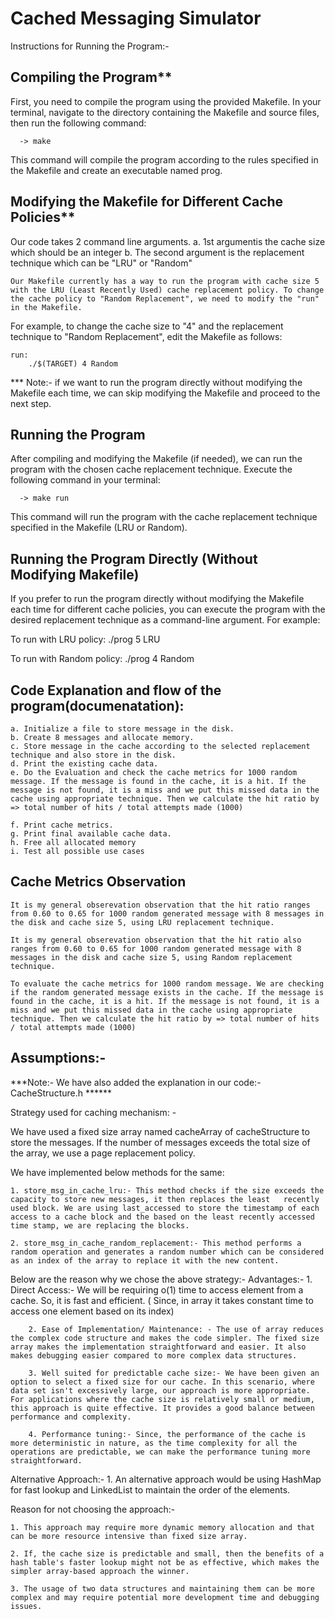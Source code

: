 # Cached Messaging Simulator


Instructions for Running the Program:-

## Compiling the Program**

First, you need to compile the program using the provided Makefile. In your terminal, navigate to the directory containing the Makefile and source files, then run the following command:

      -> make
   
This command will compile the program according to the rules specified in the Makefile and create an executable named prog.

## Modifying the Makefile for Different Cache Policies**

Our code takes 2 command line arguments. 
    a. 1st argumentis the cache size which should be an integer
    b. The second argument is the replacement technique which can be "LRU" or "Random" 
    
    Our Makefile currently has a way to run the program with cache size 5 with the LRU (Least Recently Used) cache replacement policy. To change the cache policy to "Random Replacement", we need to modify the "run" in the Makefile.

For example, to change the cache size to "4" and the replacement technique to "Random Replacement", edit the Makefile as follows:
    
    run:
	    ./$(TARGET) 4 Random

*** Note:- if we want to run the program directly without modifying the Makefile each time, we can skip modifying the Makefile and proceed to the next step.


## Running the Program

After compiling and modifying the Makefile (if needed), we can run the program with the chosen cache replacement technique. Execute the following command in your terminal:

      -> make run
      
This command will run the program with the cache replacement technique specified in the Makefile (LRU or Random).

## Running the Program Directly (Without Modifying Makefile)

If you prefer to run the program directly without modifying the Makefile each time for different cache policies, you can execute the program with the desired replacement technique as a command-line argument. For example:

To run with LRU policy:
        ./prog 5 LRU

To run with Random policy:
        ./prog 4 Random



## Code Explanation and flow of the program(documenatation):

    a. Initialize a file to store message in the disk.
    b. Create 8 messages and allocate memory.
    c. Store message in the cache according to the selected replacement technique and also store in the disk.
    d. Print the existing cache data.
    e. Do the Evaluation and check the cache metrics for 1000 random message. If the message is found in the cache, it is a hit. If the message is not found, it is a miss and we put this missed data in the cache using appropriate technique. Then we calculate the hit ratio by => total number of hits / total attempts made (1000)
    
    f. Print cache metrics.
    g. Print final available cache data.
    h. Free all allocated memory
    i. Test all possible use cases
    
    
## Cache Metrics Observation
    
    It is my general obserevation observation that the hit ratio ranges from 0.60 to 0.65 for 1000 random generated message with 8 messages in the disk and cache size 5, using LRU replacement technique.
    
    It is my general obserevation observation that the hit ratio also ranges from 0.60 to 0.65 for 1000 random generated message with 8 messages in the disk and cache size 5, using Random replacement technique.
    
    To evaluate the cache metrics for 1000 random message. We are checking if the random generated message exists in the cache. If the message is found in the cache, it is a hit. If the message is not found, it is a miss and we put this missed data in the cache using appropriate technique. Then we calculate the hit ratio by => total number of hits / total attempts made (1000)



## Assumptions:-

***Note:- We have also added the explanation in our code:- CacheStructure.h ******

Strategy used for caching mechanism: -
 
We have used a fixed size array named cacheArray of cacheStructure to store the messages. If the number of messages exceeds the total size of the array, we use a page replacement policy.

We have implemented below methods for the same:

    1. store_msg_in_cache_lru:- This method checks if the size exceeds the capacity to store new messages, it then replaces the least   recently used block. We are using last_accessed to store the timestamp of each access to a cache block and the based on the least recently accessed time stamp, we are replacing the blocks.
    
    2. store_msg_in_cache_random_replacement:- This method performs a random operation and generates a random number which can be considered as an index of the array to replace it with the new content.
    
    
Below are the reason why we chose the above strategy:-
    Advantages:-
        1. Direct Access:- We will be requiring o(1) time to access element from a cache. So, it is fast and efficient. ( Since, in array it takes constant time to access one element based on its index)
        
        2. Ease of Implementation/ Maintenance: - The use of array reduces the complex code structure and makes the code simpler. The fixed size array makes the implementation straightforward and easier. It also makes debugging easier compared to more complex data structures.

        3. Well suited for predictable cache size:- We have been given an option to select a fixed size for our cache. In this scenario, where data set isn't excessively large, our approach is more appropriate. For applications where the cache size is relatively small or medium, this approach is quite effective. It provides a good balance between performance and complexity.

        4. Performance tuning:- Since, the performance of the cache is more deterministic in nature, as the time complexity for all the operations are predictable, we can make the performance tuning more straightforward.
 
 
Alternative Approach:-
    1. An alternative approach would be using HashMap for fast lookup and LinkedList to maintain the order of the elements.

Reason for not choosing the approach:-

    1. This approach may require more dynamic memory allocation and that can be more resource intensive than fixed size array.

    2. If, the cache size is predictable and small, then the benefits of a hash table's faster lookup might not be as effective, which makes the simpler array-based approach the winner.

    3. The usage of two data structures and maintaining them can be more complex and may require potential more development time and debugging issues.


 

 
 




